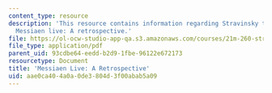 ```yaml
---
content_type: resource
description: 'This resource contains information regarding Stravinsky to the present:
  Messiaen live: A retrospective.'
file: https://ol-ocw-studio-app-qa.s3.amazonaws.com/courses/21m-260-stravinsky-to-the-present-spring-2016/aae0ca404a0a0de3804d3f00abab5a09_MIT21M_260S16_MessaienLive.pdf
file_type: application/pdf
parent_uid: 93cdbe64-eedd-b2d9-1fbe-96122e672173
resourcetype: Document
title: 'Messiaen Live: A Retrospective'
uid: aae0ca40-4a0a-0de3-804d-3f00abab5a09
---
```

